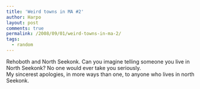 ```yaml
---
title: 'Weird towns in MA #2'
author: Harpo
layout: post
comments: true
permalink: /2008/09/01/weird-towns-in-ma-2/
tags:
  - random
---
```

Rehoboth and North Seekonk. Can you imagine telling someone you live in North Seekonk? No one would ever take you seriously.  
My sincerest apologies, in more ways than one, to anyone who lives in north Seekonk.